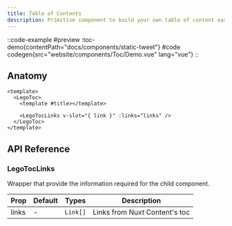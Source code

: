 ```yaml
---
title: Table of Contents
description: Primitive component to build your own table of content easily.
---
```


::code-example
#preview
:toc-demo{contentPath="docs/components/static-tweet"}
#code
codegen{src="website/components/Toc/Demo.vue" lang="vue"}
::

## Anatomy

```vue
<template>
  <LegoToc>
    <template #title></template>

    <LegoTocLinks v-slot="{ link }" :links="links" />
  </LegoToc>
</template>
```

## API Reference

### LegoTocLinks

Wrapper that provide the information required for the child component.

| Prop  | Default | Types    | Description                   |
| ----- | ------- | -------- | ----------------------------- |
| links | -       | `Link[]` | Links from Nuxt Content's toc |
